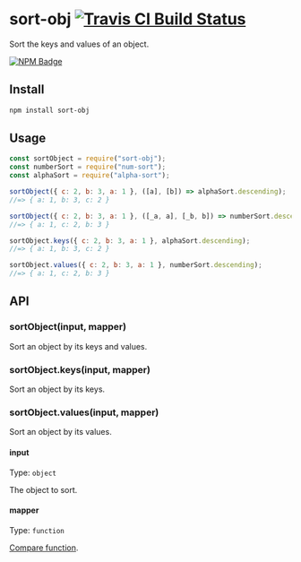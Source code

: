 # sort-obj [![Travis CI Build Status](https://img.shields.io/travis/com/Richienb/sort-obj/master.svg?style=for-the-badge)](https://travis-ci.com/Richienb/sort-obj)

Sort the keys and values of an object.

[![NPM Badge](https://nodei.co/npm/sort-obj.png)](https://npmjs.com/package/sort-obj)

## Install

```sh
npm install sort-obj
```

## Usage

```js
const sortObject = require("sort-obj");
const numberSort = require("num-sort");
const alphaSort = require("alpha-sort");

sortObject({ c: 2, b: 3, a: 1 }, ([a], [b]) => alphaSort.descending);
//=> { a: 1, b: 3, c: 2 }

sortObject({ c: 2, b: 3, a: 1 }, ([_a, a], [_b, b]) => numberSort.descending);
//=> { a: 1, c: 2, b: 3 }

sortObject.keys({ c: 2, b: 3, a: 1 }, alphaSort.descending);
//=> { a: 1, b: 3, c: 2 }

sortObject.values({ c: 2, b: 3, a: 1 }, numberSort.descending);
//=> { a: 1, c: 2, b: 3 }
```

## API

### sortObject(input, mapper)

Sort an object by its keys and values.

### sortObject.keys(input, mapper)

Sort an object by its keys.

### sortObject.values(input, mapper)

Sort an object by its values.

#### input

Type: `object`

The object to sort.

#### mapper

Type: `function`

[Compare function](https://developer.mozilla.org/en-US/docs/Web/JavaScript/Reference/Global_Objects/Array/sort).
